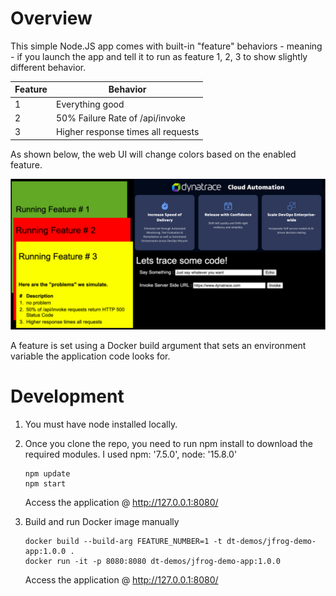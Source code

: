 # Overview

This simple Node.JS app comes with built-in "feature" behaviors - meaning - if you launch the app and tell it to run as feature 1, 2, 3 to show slightly different behavior.  

| Feature | Behavior |
| ----- | --------- |
| 1 | Everything good |
| 2 | 50% Failure Rate of /api/invoke|
| 3 | Higher response times all requests|

As shown below, the web UI will change colors based on the enabled feature.

![app](../images/demoapp.png)

A feature is set using a Docker build argument that sets an environment variable the application code looks for. 

# Development

1. You must have node installed locally.
1. Once you clone the repo, you need to run npm install to download the required modules.  I used npm: '7.5.0',
  node: '15.8.0'
  
    ```
    npm update
    npm start
    ```

    Access the application @ http://127.0.0.1:8080/

1. Build and run Docker image manually

    ```
    docker build --build-arg FEATURE_NUMBER=1 -t dt-demos/jfrog-demo-app:1.0.0 .
    docker run -it -p 8080:8080 dt-demos/jfrog-demo-app:1.0.0
    ```
    
    Access the application @ http://127.0.0.1:8080/